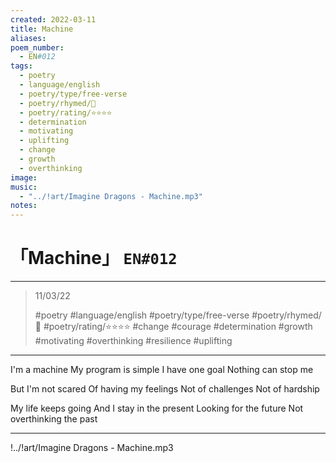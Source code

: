 ```yaml
---
created: 2022-03-11
title: Machine
aliases:
poem_number:
  - EN#012
tags:
  - poetry
  - language/english
  - poetry/type/free-verse
  - poetry/rhymed/🔴
  - poetry/rating/⭐⭐⭐⭐
  - determination
  - motivating
  - uplifting
  - change
  - growth
  - overthinking
image:
music:
  - "../!art/Imagine Dragons - Machine.mp3"
notes:
---
```

# 「Machine」 `EN#012`

---

> 11/03/22
> 
> #poetry 
> #language/english 
> #poetry/type/free-verse 
> #poetry/rhymed/🔴 
> #poetry/rating/⭐⭐⭐⭐ 
> #change #courage #determination #growth #motivating #overthinking #resilience #uplifting 

---

I'm a machine
My program is simple
I have one goal
Nothing can stop me

But I'm not scared
Of having my feelings
Not of challenges
Not of hardship

My life keeps going
And I stay in the present
Looking for the future
Not overthinking the past

---

!../!art/Imagine Dragons - Machine.mp3